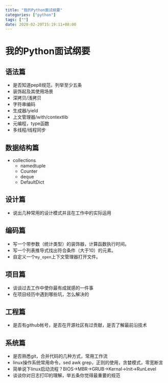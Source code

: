 ```yaml
---
title: "我的Python面试纲要"
categories: ["python"]
tags: [""]
date: 2020-02-20T15:19:11+08:00
---
```


# 我的Python面试纲要

## 语法篇

- 是否知道pep8规范，列举至少五条
- 装饰起及其使用场景
- 深拷贝/浅拷贝
- 字符串编码
- 生成器/yield
- 上文管理器/with/contextlib
- 元编程，type函数
- 多线程/线程同步

## 数据结构篇

- collections
  - namedtuple
  - Counter
  - deque
  - DefaultDict

## 设计篇

- 说出几种常用的设计模式并且在工作中的实际运用

## 编码篇

- 写一个带参数（统计类型）的装饰器，计算函数执行时间。
- 写一个列表推导式找出符合条件（大于10）的元素。
- 自定义一个`my_open`上下文管理器打开文件。

## 项目篇

- 谈谈过去工作中使你最有成就感的一件事
- 在项目经历中遇到哪些坑，怎么解决的

## 工程篇

- 是否有github帐号，是否在开源社区有过贡献，是否了解最前沿技术

## 系统篇

- 是否熟悉git，合并代码的几种方式，常用工作流
- linux操作系统常用命令，sed awk grep，正则的使用，贪婪模式，零宽断言
- 简单说下linux启动流程？BIOS->MBR->GRUB->Kernal->Init->RunLevel
- 谈谈你对日志打印的理解，举五条你觉得最重要的规范












